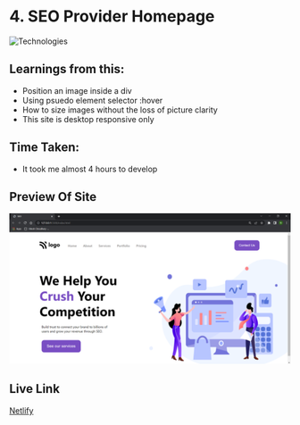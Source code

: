 # 4. SEO Provider Homepage

![Technologies](https://img.shields.io/badge/Tech%20Used-HTML5%20CSS3-orange)

## Learnings from this:

- Position an image inside a div
- Using psuedo element selector :hover
- How to size images without the loss of picture clarity
- This site is desktop responsive only

## Time Taken:

- It took me almost 4 hours to develop

## Preview Of Site

![Preview](</SEO_company%20(2).png>)

## Live Link

[Netlify]()
